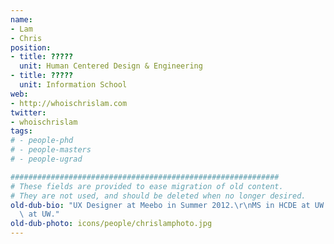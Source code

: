 ```yaml
---
name:
- Lam
- Chris
position:
- title: ?????
  unit: Human Centered Design & Engineering
- title: ?????
  unit: Information School
web:
- http://whoischrislam.com
twitter:
- whoischrislam
tags:
# - people-phd
# - people-masters
# - people-ugrad

############################################################
# These fields are provided to ease migration of old content.
# They are not used, and should be deleted when no longer desired.
old-dub-bio: "UX Designer at Meebo in Summer 2012.\r\nMS in HCDE at UW.\r\nBS in Informatics\
  \ at UW."
old-dub-photo: icons/people/chrislamphoto.jpg
---
```


